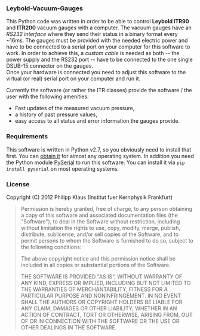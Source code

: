 ### Leybold-Vacuum-Gauges

This Python code was written in order to be able to control **Leybold
ITR90** and **ITR200** vacuum gauges with a computer.
The vacuum gauges have an *RS232 interface* where they send their status
in a binary format every ~16ms.
The gauges must be provided with the needed electric power and have to
be connected to a serial port on your computer for this software to
work. In order to achieve this, a _custom cable_ is needed as both
-- the power supply and the RS232 port -- have to be connected to the
one single DSUB-15 connector on the gauges.  
Once your hardware is connected you need to adjust this software to the
virtual (or real) serial port on your computer and run it.

Currently the software (or rather the ITR classes) provide the software
/ the user with the following amenities:

* Fast updates of the measured vacuum pressure,
* a history of past pressure values,
* easy access to all status and error information the gauges provide.

### Requirements

This software is written in Python v2.7, so you obviously need to install
that first. You can [obtain it][Python] for almost any operating system.
In addition you need the Python module [PySerial][] to run this software.
You can install it via `pip install pyserial` on most operating systems.

### License

Copyright (C) 2012 Philipp Klaus (Institut fuer Kernphysik Frankfurt)

> Permission is hereby granted, free of charge, to any person
> obtaining a copy of this software and associated documentation files
> (the "Software"), to deal in the Software without restriction, including
> without limitation the rights to use, copy, modify, merge, publish,
> distribute, sublicense, and/or sell copies of the Software, and to
> permit persons to whom the Software is furnished to do so, subject to
> the following conditions:
> 
> The above copyright notice and this permission notice shall be
> included in all copies or substantial portions of the Software.
> 
> THE SOFTWARE IS PROVIDED "AS IS", WITHOUT WARRANTY OF ANY KIND,
> EXPRESS OR IMPLIED, INCLUDING BUT NOT LIMITED TO THE WARRANTIES OF
> MERCHANTABILITY, FITNESS FOR A PARTICULAR PURPOSE AND NONINFRINGEMENT.
> IN NO EVENT SHALL THE AUTHORS OR COPYRIGHT HOLDERS BE LIABLE FOR ANY
> CLAIM, DAMAGES OR OTHER LIABILITY, WHETHER IN AN ACTION OF CONTRACT,
> TORT OR OTHERWISE, ARISING FROM, OUT OF OR IN CONNECTION WITH THE
> SOFTWARE OR THE USE OR OTHER DEALINGS IN THE SOFTWARE.

[PySerial]: http://pyserial.sourceforge.net/
[Python]: http://www.python.org/getit/
